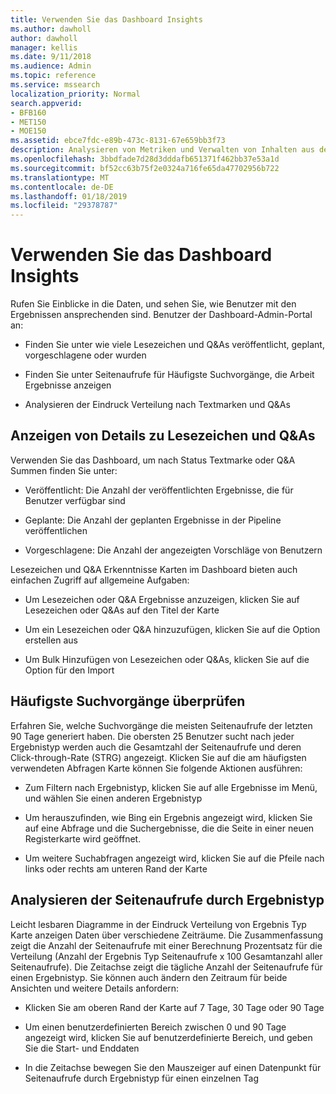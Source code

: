 ```yaml
---
title: Verwenden Sie das Dashboard Insights
ms.author: dawholl
author: dawholl
manager: kellis
ms.date: 9/11/2018
ms.audience: Admin
ms.topic: reference
ms.service: mssearch
localization_priority: Normal
search.appverid:
- BFB160
- MET150
- MOE150
ms.assetid: ebce7fdc-e89b-473c-8131-67e659bb3f73
description: Analysieren von Metriken und Verwalten von Inhalten aus dem Dashboard leicht zu bedienende im Microsoft Search Admin-portal
ms.openlocfilehash: 3bbdfade7d28d3dddafb651371f462bb37e53a1d
ms.sourcegitcommit: bf52cc63b75f2e0324a716fe65da47702956b722
ms.translationtype: MT
ms.contentlocale: de-DE
ms.lasthandoff: 01/18/2019
ms.locfileid: "29378787"
---
```

# <a name="use-the-insights-dashboard"></a>Verwenden Sie das Dashboard Insights

Rufen Sie Einblicke in die Daten, und sehen Sie, wie Benutzer mit den Ergebnissen ansprechenden sind. Benutzer der Dashboard-Admin-Portal an:
  
- Finden Sie unter wie viele Lesezeichen und Q&As veröffentlicht, geplant, vorgeschlagene oder wurden
    
- Finden Sie unter Seitenaufrufe für Häufigste Suchvorgänge, die Arbeit Ergebnisse anzeigen
    
- Analysieren der Eindruck Verteilung nach Textmarken und Q&As
    
## <a name="get-details-about-bookmarks-and-qas"></a>Anzeigen von Details zu Lesezeichen und Q&As

Verwenden Sie das Dashboard, um nach Status Textmarke oder Q&A Summen finden Sie unter:
  
- Veröffentlicht: Die Anzahl der veröffentlichten Ergebnisse, die für Benutzer verfügbar sind
    
- Geplante: Die Anzahl der geplanten Ergebnisse in der Pipeline veröffentlichen
    
- Vorgeschlagene: Die Anzahl der angezeigten Vorschläge von Benutzern
    
Lesezeichen und Q&A Erkenntnisse Karten im Dashboard bieten auch einfachen Zugriff auf allgemeine Aufgaben:
  
- Um Lesezeichen oder Q&A Ergebnisse anzuzeigen, klicken Sie auf Lesezeichen oder Q&As auf den Titel der Karte
    
- Um ein Lesezeichen oder Q&A hinzuzufügen, klicken Sie auf die Option erstellen aus
    
- Um Bulk Hinzufügen von Lesezeichen oder Q&As, klicken Sie auf die Option für den Import
    
## <a name="review-top-search-queries"></a>Häufigste Suchvorgänge überprüfen

Erfahren Sie, welche Suchvorgänge die meisten Seitenaufrufe der letzten 90 Tage generiert haben. Die obersten 25 Benutzer sucht nach jeder Ergebnistyp werden auch die Gesamtzahl der Seitenaufrufe und deren Click-through-Rate (STRG) angezeigt. Klicken Sie auf die am häufigsten verwendeten Abfragen Karte können Sie folgende Aktionen ausführen:
  
- Zum Filtern nach Ergebnistyp, klicken Sie auf alle Ergebnisse im Menü, und wählen Sie einen anderen Ergebnistyp
    
- Um herauszufinden, wie Bing ein Ergebnis angezeigt wird, klicken Sie auf eine Abfrage und die Suchergebnisse, die die Seite in einer neuen Registerkarte wird geöffnet.
    
- Um weitere Suchabfragen angezeigt wird, klicken Sie auf die Pfeile nach links oder rechts am unteren Rand der Karte
    
## <a name="analyze-impressions-by-result-type"></a>Analysieren der Seitenaufrufe durch Ergebnistyp

Leicht lesbaren Diagramme in der Eindruck Verteilung von Ergebnis Typ Karte anzeigen Daten über verschiedene Zeiträume. Die Zusammenfassung zeigt die Anzahl der Seitenaufrufe mit einer Berechnung Prozentsatz für die Verteilung (Anzahl der Ergebnis Typ Seitenaufrufe x 100 Gesamtanzahl aller Seitenaufrufe). Die Zeitachse zeigt die tägliche Anzahl der Seitenaufrufe für einen Ergebnistyp. Sie können auch ändern den Zeitraum für beide Ansichten und weitere Details anfordern:
  
- Klicken Sie am oberen Rand der Karte auf 7 Tage, 30 Tage oder 90 Tage
    
- Um einen benutzerdefinierten Bereich zwischen 0 und 90 Tage angezeigt wird, klicken Sie auf benutzerdefinierte Bereich, und geben Sie die Start- und Enddaten
    
- In die Zeitachse bewegen Sie den Mauszeiger auf einen Datenpunkt für Seitenaufrufe durch Ergebnistyp für einen einzelnen Tag

  

